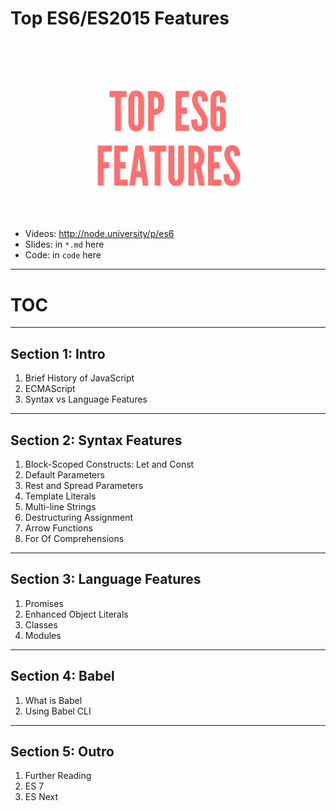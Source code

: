 # Top ES6/ES2015 Features

![](images/es6.png)

* Videos: <http://node.university/p/es6>
* Slides: in `*.md` here
* Code: in `code` here

---

# TOC

---

## Section 1: Intro

1. Brief History of JavaScript
1. ECMAScript
1. Syntax vs Language Features

---

## Section 2: Syntax Features

1. Block-Scoped Constructs: Let and Const
1. Default Parameters
1. Rest and Spread Parameters
1. Template Literals
1. Multi-line Strings
1. Destructuring Assignment
1. Arrow Functions
1. For Of Comprehensions

---

## Section 3: Language Features

1. Promises
1. Enhanced Object Literals
1. Classes
1. Modules

---

## Section 4: Babel

1. What is Babel
1. Using Babel CLI

---


## Section 5: Outro

1. Further Reading
1. ES 7
1. ES Next
